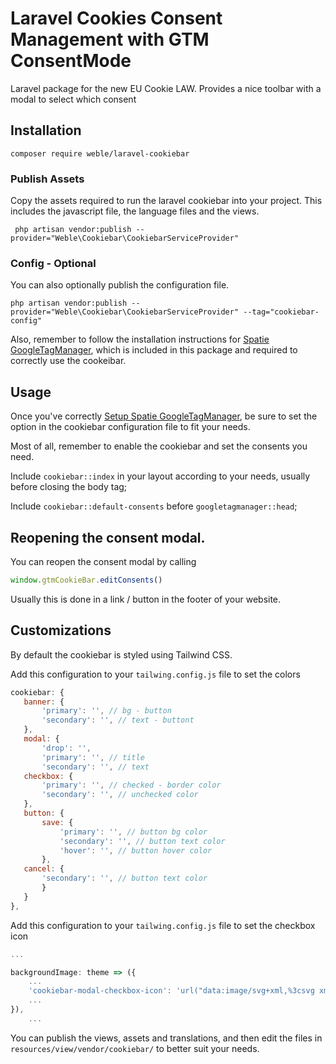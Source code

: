# Laravel Cookies Consent Management with GTM ConsentMode

Laravel package for the new EU Cookie LAW. Provides a nice toolbar with a modal to select which consent

## Installation

```shell
composer require weble/laravel-cookiebar
```

### Publish Assets

Copy the assets required to run the laravel cookiebar into your project.
This includes the javascript file, the language files and the views.

```shell
 php artisan vendor:publish --provider="Weble\Cookiebar\CookiebarServiceProvider"
```


### Config - Optional

You can also optionally publish the configuration file.

```shell
php artisan vendor:publish --provider="Weble\Cookiebar\CookiebarServiceProvider" --tag="cookiebar-config"
```

Also, remember to follow the installation instructions for [Spatie GoogleTagManager](https://github.com/spatie/laravel-googletagmanager), which is included in this package and required to correctly use the cookeibar.

## Usage

Once you've correctly [Setup Spatie GoogleTagManager](https://github.com/spatie/laravel-googletagmanager), 
be sure to set the option in the cookiebar configuration file to fit your needs.

Most of all, remember to enable the cookiebar and set the consents you need.

Include ```cookiebar::index``` in your layout according to your needs, usually before closing the body tag;

Include ```cookiebar::default-consents``` before ```googletagmanager::head```; 

## Reopening the consent modal.

You can reopen the consent modal by calling

```js
window.gtmCookieBar.editConsents()
``` 

Usually this is done in a link / button in the footer of your website.


## Customizations

By default the cookiebar is styled using Tailwind CSS.

Add this configuration to your ```tailwing.config.js``` file to set the colors

 ```js
 cookiebar: {
    banner: {
        'primary': '', // bg - button
        'secondary': '', // text - buttont
    },
    modal: {
        'drop': '', 
        'primary': '', // title
        'secondary': '', // text
    checkbox: {
        'primary': '', // checked - border color
        'secondary': '', // unchecked color
    },
    button: {
        save: {
            'primary': '', // button bg color
            'secondary': '', // button text color
            'hover': '', // button hover color
        },
    cancel: {
        'secondary': '', // button text color
        }
    }
},
 ```

Add this configuration to your ```tailwing.config.js``` file to set the checkbox icon

```js
...

backgroundImage: theme => ({
    ...
    'cookiebar-modal-checkbox-icon': 'url("data:image/svg+xml,%3csvg xmlns=\'http://www.w3.org/2000/svg\' viewBox=\'0 0 20 20\'%3e%3cpath fill=\'none\' stroke=\'%23fff\' stroke-linecap=\'round\' stroke-linejoin=\'round\' stroke-width=\'3\' d=\'M6 10l3 3l6-6\'/%3e%3c/svg%3e")'
    ...
}),
    ...
```

You can publish the views, assets and translations, and then edit the files in `resources/view/vendor/cookiebar/` to better suit your needs.
